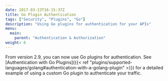 ```yaml
---
date: 2017-03-23T16:15:37Z
title: Go Plugin Authentication
tags: ["Security", "Plugins", "Go"]
description: "Using Go plugins for authentication for your APIs"
menu:
  main:
    parent: "Authentication & Authorization"
weight: 6
---
```


From version 2.9, you can now use Go plugins for authentication. See [Authentication with Go Plugins]({{< ref "plugins/supported-languages/golang#authentication-with-a-golang-plugin" >}}) for a detailed example of using a custom Go plugin to authenticate your traffic.
